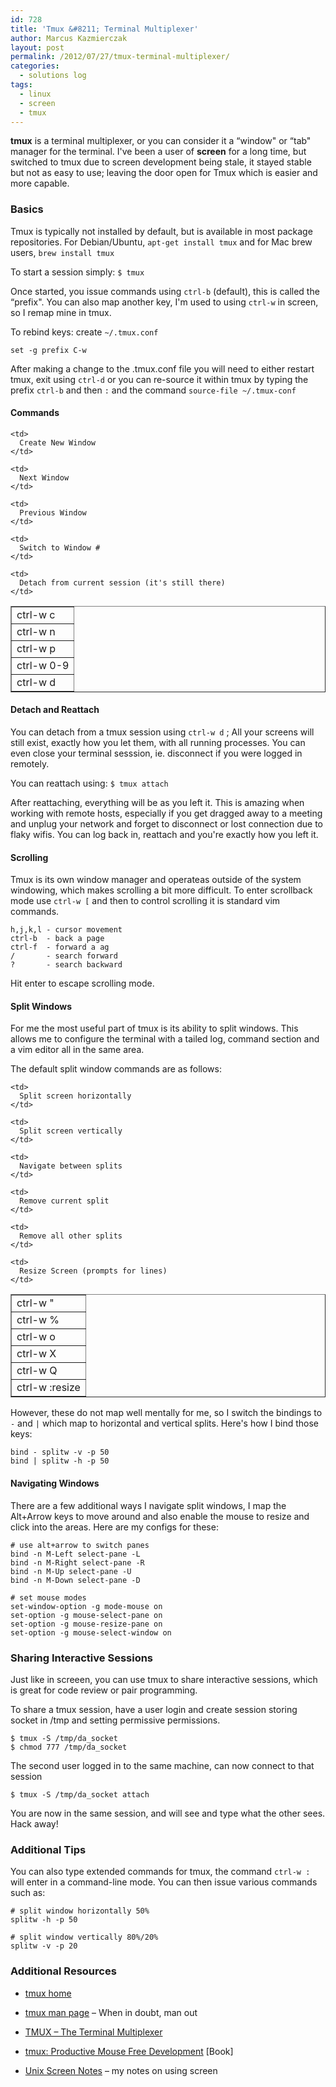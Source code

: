 ```yaml
---
id: 728
title: 'Tmux &#8211; Terminal Multiplexer'
author: Marcus Kazmierczak
layout: post
permalink: /2012/07/27/tmux-terminal-multiplexer/
categories:
  - solutions log
tags:
  - linux
  - screen
  - tmux
---
```

**tmux** is a terminal multiplexer, or you can consider it a &#8220;window" or &#8220;tab" manager for the terminal. I've been a user of **screen** for a long time, but switched to tmux due to screen development being stale, it stayed stable but not as easy to use; leaving the door open for Tmux which is easier and more capable.

### Basics

Tmux is typically not installed by default, but is available in most package repositories. For Debian/Ubuntu, `apt-get install tmux` and for Mac brew users, `brew install tmux`

To start a session simply: `$ tmux`

Once started, you issue commands using `ctrl-b` (default), this is called the &#8220;prefix". You can also map another key, I'm used to using `ctrl-w` in screen, so I remap mine in tmux.

To rebind keys: create `~/.tmux.conf`

    set -g prefix C-w
    

After making a change to the .tmux.conf file you will need to either restart tmux, exit using `ctrl-d` or you can re-source it within tmux by typing the prefix `ctrl-b` and then `:` and the command `source-file ~/.tmux-conf`

#### Commands

<table cellpadding="6" cellspacing="0" border="1">
  <tr>
    <td>
      ctrl-w c
    </td>
    
    <td>
      Create New Window
    </td>
  </tr>
  
  <tr>
    <td>
      ctrl-w n
    </td>
    
    <td>
      Next Window
    </td>
  </tr>
  
  <tr>
    <td>
      ctrl-w p
    </td>
    
    <td>
      Previous Window
    </td>
  </tr>
  
  <tr>
    <td>
      ctrl-w 0-9
    </td>
    
    <td>
      Switch to Window #
    </td>
  </tr>
  
  <tr>
    <td>
      ctrl-w d
    </td>
    
    <td>
      Detach from current session (it's still there)
    </td>
  </tr>
</table>

#### Detach and Reattach

You can detach from a tmux session using `ctrl-w d` ; All your screens will still exist, exactly how you let them, with all running processes. You can even close your terminal sesssion, ie. disconnect if you were logged in remotely.

You can reattach using: `$ tmux attach`

After reattaching, everything will be as you left it. This is amazing when working with remote hosts, especially if you get dragged away to a meeting and unplug your network and forget to disconnect or lost connection due to flaky wifis. You can log back in, reattach and you're exactly how you left it.

#### Scrolling

Tmux is its own window manager and operateas outside of the system windowing, which makes scrolling a bit more difficult. To enter scrollback mode use `ctrl-w [` and then to control scrolling it is standard vim commands.

    h,j,k,l - cursor movement
    ctrl-b  - back a page
    ctrl-f  - forward a ag
    /       - search forward
    ?       - search backward
    

Hit enter to escape scrolling mode.

#### Split Windows

For me the most useful part of tmux is its ability to split windows. This allows me to configure the terminal with a tailed log, command section and a vim editor all in the same area.

The default split window commands are as follows:

<table cellpadding="6" cellspacing="0" border="1">
  <tr>
    <td>
      ctrl-w "
    </td>
    
    <td>
      Split screen horizontally
    </td>
  </tr>
  
  <tr>
    <td>
      ctrl-w %
    </td>
    
    <td>
      Split screen vertically
    </td>
  </tr>
  
  <tr>
    <td>
      ctrl-w o
    </td>
    
    <td>
      Navigate between splits
    </td>
  </tr>
  
  <tr>
    <td>
      ctrl-w X
    </td>
    
    <td>
      Remove current split
    </td>
  </tr>
  
  <tr>
    <td>
      ctrl-w Q
    </td>
    
    <td>
      Remove all other splits
    </td>
  </tr>
  
  <tr>
    <td>
      ctrl-w :resize
    </td>
    
    <td>
      Resize Screen (prompts for lines)
    </td>
  </tr>
</table>

However, these do not map well mentally for me, so I switch the bindings to `-` and `|` which map to horizontal and vertical splits. Here's how I bind those keys:

    bind - splitw -v -p 50
    bind | splitw -h -p 50 
    

#### Navigating Windows

There are a few additional ways I navigate split windows, I map the Alt+Arrow keys to move around and also enable the mouse to resize and click into the areas. Here are my configs for these:

    # use alt+arrow to switch panes
    bind -n M-Left select-pane -L
    bind -n M-Right select-pane -R
    bind -n M-Up select-pane -U
    bind -n M-Down select-pane -D
    
    # set mouse modes
    set-window-option -g mode-mouse on
    set-option -g mouse-select-pane on
    set-option -g mouse-resize-pane on
    set-option -g mouse-select-window on
    

### Sharing Interactive Sessions

Just like in screeen, you can use tmux to share interactive sessions, which is great for code review or pair programming.

To share a tmux session, have a user login and create session storing socket in /tmp and setting permissive permissions.

    $ tmux -S /tmp/da_socket
    $ chmod 777 /tmp/da_socket
    

The second user logged in to the same machine, can now connect to that session

    $ tmux -S /tmp/da_socket attach
    

You are now in the same session, and will see and type what the other sees. Hack away!

### Additional Tips

You can also type extended commands for tmux, the command `ctrl-w :` will enter in a command-line mode. You can then issue various commands such as:

    # split window horizontally 50% 
    splitw -h -p 50 
    
    # split window vertically 80%/20%
    splitw -v -p 20
    

### Additional Resources

  * [tmux home][1]

  * [tmux man page][2] &#8211; When in doubt, man out

  * [TMUX &#8211; The Terminal Multiplexer][3]

  * [tmux: Productive Mouse Free Development][4] [Book]

  * [Unix Screen Notes][5] &#8211; my notes on using screen

 [1]: http://tmux.sourceforge.net/
 [2]: http://manpages.ubuntu.com/manpages/precise/en/man1/tmux.1.html
 [3]: http://blog.hawkhost.com/2010/06/28/tmux-the-terminal-multiplexer/
 [4]: http://pragprog.com/book/bhtmux/tmux
 [5]: https://mkaz.com/2008/05/01/gnu-screen-utility/